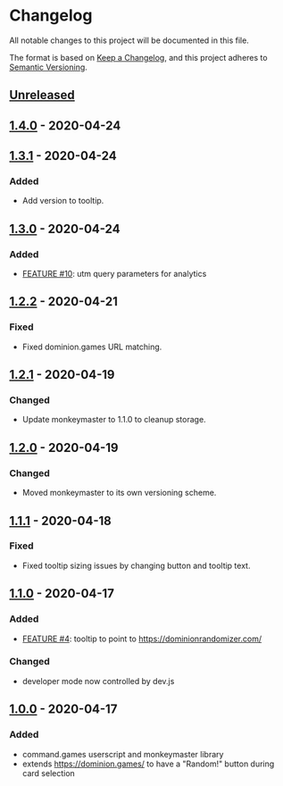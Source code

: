 # Changelog

All notable changes to this project will be documented in this file.

The format is based on [Keep a Changelog](https://keepachangelog.com/en/1.0.0/),
and this project adheres to [Semantic Versioning](https://semver.org/spec/v2.0.0.html).

## [Unreleased]

## [1.4.0] - 2020-04-24

## [1.3.1] - 2020-04-24

### Added

- Add version to tooltip.

## [1.3.0] - 2020-04-24

### Added

- [FEATURE #10](https://github.com/davidtorosyan/command.games/issues/10): utm query parameters for analytics

## [1.2.2] - 2020-04-21

### Fixed

- Fixed dominion.games URL matching.

## [1.2.1] - 2020-04-19

### Changed

- Update monkeymaster to 1.1.0 to cleanup storage.

## [1.2.0] - 2020-04-19

### Changed

- Moved monkeymaster to its own versioning scheme.

## [1.1.1] - 2020-04-18

### Fixed

- Fixed tooltip sizing issues by changing button and tooltip text.

## [1.1.0] - 2020-04-17

### Added

- [FEATURE #4](https://github.com/davidtorosyan/command.games/issues/4): tooltip to point to https://dominionrandomizer.com/

### Changed

- developer mode now controlled by dev.js

## [1.0.0] - 2020-04-17

### Added

- command.games userscript and monkeymaster library
- extends https://dominion.games/ to have a "Random!" button during card selection

[unreleased]: https://github.com/davidtorosyan/command.games/compare/v1.4.0...HEAD
[1.4.0]: https://github.com/davidtorosyan/command.games/compare/v1.3.1...v1.4.0
[1.3.1]: https://github.com/davidtorosyan/command.games/compare/v1.3.0...v1.3.1
[1.3.0]: https://github.com/davidtorosyan/command.games/compare/v1.2.2...v1.3.0
[1.2.2]: https://github.com/davidtorosyan/command.games/compare/v1.2.1...v1.2.2
[1.2.1]: https://github.com/davidtorosyan/command.games/compare/v1.2.0...v1.2.1
[1.2.0]: https://github.com/davidtorosyan/command.games/compare/v1.1.1...v1.2.0
[1.1.1]: https://github.com/davidtorosyan/command.games/compare/v1.1.0...v1.1.1
[1.1.0]: https://github.com/davidtorosyan/command.games/compare/v1.0.0...v1.1.0
[1.0.0]: https://github.com/davidtorosyan/command.games/releases/tag/v1.0.0
